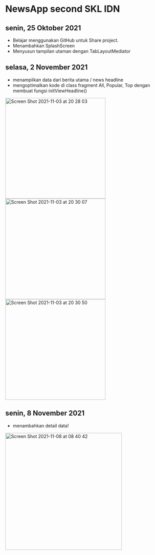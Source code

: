 # NewsApp second SKL IDN

## senin, 25 Oktober 2021
* Belajar menggunakan GitHub untuk Share project.
* Menambahkan SplashScreen
* Menyusun tampilan utaman dengan TabLayoutMediator

## selasa, 2 November 2021
* menampilkan data dari berita utama / news headline
* mengoptimalkan kode di class fragment All, Popular, Top dengan membuat fungsi initViewHeadline()

<img width="313" alt="Screen Shot 2021-11-03 at 20 28 03" src="https://user-images.githubusercontent.com/74751511/140068601-58e61b29-53db-4bdd-843a-a4f00638dc70.png"><img width="313" alt="Screen Shot 2021-11-03 at 20 30 07" src="https://user-images.githubusercontent.com/74751511/140068931-317998f3-6d66-4933-bdb7-96b1167aa492.png"><img width="313" alt="Screen Shot 2021-11-03 at 20 30 50" src="https://user-images.githubusercontent.com/74751511/140069077-95baf884-5a94-4cc7-9979-06bc6086de05.png">

## senin, 8 November 2021
* menambahkan detail data!
<img width="364" alt="Screen Shot 2021-11-08 at 08 40 42" src="https://user-images.githubusercontent.com/74751511/140671482-78dddc98-0fe1-4e48-8b95-1b0a0d606557.png">

